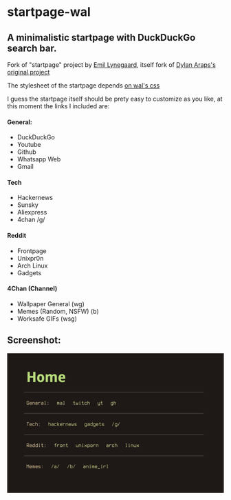 # startpage-wal

## A minimalistic startpage with DuckDuckGo search bar.

Fork of "startpage" project by [Emil Lynegaard](https://github.com/ecly/startpage), itself fork of [Dylan Araps's original project](https://github.com/dylanaraps/startpage)

The stylesheet of the startpage depends [on wal's css](https://github.com/dylanaraps/pywal)

I guess the startpage itself should be prety easy to customize as you like, at this moment the links I included are:

#### General:
- DuckDuckGo
- Youtube
- Github
- Whatsapp Web
- Gmail

#### Tech
- Hackernews
- Sunsky
- Aliexpress
- 4chan /g/

#### Reddit
- Frontpage
- Unixpr0n
- Arch Linux
- Gadgets

#### 4Chan (Channel)
- Wallpaper General (wg)
- Memes (Random, NSFW) (b)
- Worksafe GIFs (wsg)

## Screenshot:
![](screenshot.png)
